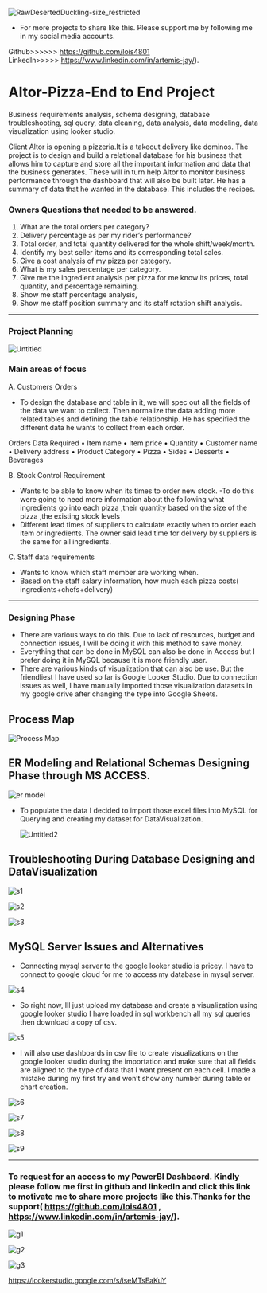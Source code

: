![RawDesertedDuckling-size_restricted](https://github.com/lois4801/Altor-Pizza--SQL_to_GoogleLookerStudio/assets/96842662/5147466c-84fc-410d-98a3-fcc4afc4e6d0)

- For more projects to share like this. Please support me by following me in my social media accounts. 

Github>>>>>>  https://github.com/lois4801  
LinkedIn>>>>> https://www.linkedin.com/in/artemis-jay/).



# Altor-Pizza-End to End Project

Business requirements analysis, schema designing, database troubleshooting, sql query, data cleaning, data analysis, data modeling, data visualization using looker studio. 

Client Altor is opening a pizzeria.It is a takeout delivery like dominos. The project is to design and build a relational database for his business that allows him to capture and store all the important information and data that the business generates. These will in turn help Altor to monitor business performance through the dashboard that will also be built later. He has a summary of data  that he wanted in the database.  This includes the recipes.

 
### Owners Questions that needed to be answered.
1.	What are the total orders per category?
2.	Delivery percentage as per my rider’s performance?
3.	Total order, and total quantity delivered for the whole shift/week/month. 
4.	Identify my best seller items and its corresponding total sales.
5.	Give a cost analysis of my pizza per category.
6.	What is my sales percentage per category.
7.	Give me the ingredient analysis per pizza for me know its prices, total quantity, and percentage remaining.
8.	Show me staff percentage analysis,
9.	Show me staff position summary and its staff rotation shift analysis.
-----------------------------------------------------------------------------
### Project Planning

![Untitled](https://github.com/lois4801/Altor.Pizza-ER.Modeling.and.Schema-to-GoogleLookerStudio/assets/96842662/600e4b64-283f-4577-9c53-e0f7f2243fae)


### Main areas of focus

A. Customers Orders
- To design the database and table in it, we will spec out all the fields of the data we want to collect. Then normalize the data adding more related tables and defining the table relationship. He has specified the different data he wants to collect from each order.

Orders Data Required
•	Item name
•	Item price
•	Quantity
•	Customer name
•	Delivery address
•	Product Category
•	Pizza 
•	Sides 
•	Desserts 
•	Beverages

B.	Stock Control Requirement 
- Wants to be able to know when its times to order new stock. 
-To do this were going to need more information about the following what ingredients go into each pizza ,their quantity based on the size of the pizza ,the existing stock levels
- Different lead times of suppliers to calculate exactly when to order each item or ingredients. The owner said lead time for delivery by suppliers is the same for all ingredients.

C. Staff data requirements
  - Wants to know which staff member are working when.
  - Based on the staff salary information, how much each pizza costs( ingredients+chefs+delivery)
-------------------------------------------------------------------------------------
### Designing Phase

-	There are various ways to do this. Due to lack of resources, budget and  connection issues, I will be doing it with this method to save money. 
-	Everything that can be done in MySQL can also be done in Access but I prefer doing it in MySQL because it is more friendly user.
-	There are various kinds of visualization that can also be use. But the friendliest I have used so far is Google Looker Studio. Due to connection issues as well, I have manually imported those visualization datasets in my google drive after changing the type into Google Sheets.

## Process Map 

![Process Map](https://github.com/lois4801/Altor.Pizza-ER.Modeling.and.Schema-to-GoogleLookerStudio/assets/96842662/57572634-ca56-4393-8967-bd3f7ca8be20)

## ER Modeling and Relational Schemas Designing Phase through MS ACCESS. 
![er model](https://github.com/lois4801/Altor.Pizza-ER.Modeling.and.Schema-to-GoogleLookerStudio/assets/96842662/65efea4f-ba59-4558-8c85-d4fc9385908b)

- To populate the data I decided to import those excel files into MySQL for Querying and creating my dataset for DataVisualization.

   ![Untitled2](https://github.com/lois4801/Altor.Pizza-ER.Modeling.and.Schema-to-GoogleLookerStudio/assets/96842662/f2077ecd-c3ea-4847-ae64-9e0546ea048b)


## Troubleshooting During Database Designing and DataVisualization

![s1](https://github.com/lois4801/Altor.Pizza-ER.Modeling.and.Schema-to-GoogleLookerStudio/assets/96842662/7acc3d6f-ff71-4443-8580-cfe942d1a130)

![s2](https://github.com/lois4801/Altor.Pizza-ER.Modeling.and.Schema-to-GoogleLookerStudio/assets/96842662/d6f21f22-811b-4168-b7f1-8a3b96daa249)

![s3](https://github.com/lois4801/Altor.Pizza-ER.Modeling.and.Schema-to-GoogleLookerStudio/assets/96842662/40ce42b0-da45-4486-a334-3e344cdb8120)

## MySQL Server Issues and Alternatives
- Connecting mysql server to the google looker studio is pricey. I have to connect to google cloud for me to access my database in mysql server.
  
![s4](https://github.com/lois4801/Altor.Pizza-ER.Modeling.and.Schema-to-GoogleLookerStudio/assets/96842662/1fc98ca8-d250-415e-8c4b-1ffc602ce9e7)

- So right now, Ill just upload my database and create a visualization using google looker studio
I have loaded in sql workbench all my sql queries then download a copy of csv.

![s5](https://github.com/lois4801/Altor.Pizza-ER.Modeling.and.Schema-to-GoogleLookerStudio/assets/96842662/58eb3fc1-39d3-4f8c-af84-be6a39216588)

- I will also use dashboards in csv file to create visualizations on the google looker studio
during the importation and make sure that all fields are aligned to the type of data that I want present on each cell.  I made a mistake during my first try and won’t show any number during table or chart creation.

![s6](https://github.com/lois4801/Altor.Pizza-ER.Modeling.and.Schema-to-GoogleLookerStudio/assets/96842662/0065c1b4-3ea5-4ef0-ac92-20f851c14a5a)

![s7](https://github.com/lois4801/Altor.Pizza-ER.Modeling.and.Schema-to-GoogleLookerStudio/assets/96842662/caf8c4a0-6e33-4c4a-b742-00086cceacac)

![s8](https://github.com/lois4801/Altor.Pizza-ER.Modeling.and.Schema-to-GoogleLookerStudio/assets/96842662/c232e5ee-0787-4645-a524-7e758e0bad96)

![s9](https://github.com/lois4801/Altor.Pizza-ER.Modeling.and.Schema-to-GoogleLookerStudio/assets/96842662/d3046db7-c887-4ccd-b0b3-9d05de975f9f)



------------------------------------------------------------------------------------
### To request for an access to my PowerBI Dashbaord. Kindly please follow me first in github and linkedIn and click this link to motivate me to share more projects like this.Thanks for the support( https://github.com/lois4801 , https://www.linkedin.com/in/artemis-jay/).

![g1](https://github.com/lois4801/Altor-Pizza--SQL_to_GoogleLookerStudio/assets/96842662/ad9bae61-cf43-4dac-bba1-8133988f0e23)

![g2](https://github.com/lois4801/Altor-Pizza--SQL_to_GoogleLookerStudio/assets/96842662/d852dd93-038b-4a37-8d44-eea970a4183a)

![g3](https://github.com/lois4801/Altor-Pizza--SQL_to_GoogleLookerStudio/assets/96842662/e7a77cfc-7540-4c92-bbfa-ea918dd94fe5)


[https://lookerstudio.google.com/s/iseMTsEaKuY ](https://lookerstudio.google.com/reporting/e03c8853-9854-46aa-a1cf-ab68dba5944c)
